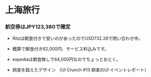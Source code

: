 # 上海旅行

### 航空券はJPY123,380で確定

- Ritzは朝食付きで安いのがあったのでUSD732.28で問い合わせ中。
- 概算で朝食付き62,000円、サービス料込みです。
- expediaは朝食無しで64,000円なのでちょっとおとく。

- 娯楽を超えたデザイン （UI Crunch #13 娯楽のUI イベントレポート）
